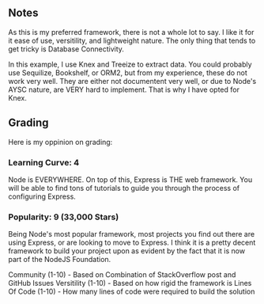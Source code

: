 ## Notes ##
As this is my preferred framework, there is not a whole lot to say. I like it for it ease of use, versitility, and lightweight nature. The only thing that tends to get tricky is Database Connectivity. 

In this example, I use Knex and Treeize to extract data. You could probably use Sequilize, Bookshelf, or ORM2, but from my experience, these do not work very well. They are either not documentent very well, or due to Node's AYSC nature, are VERY hard to implement. That is why I have opted for Knex.

## Grading ##
Here is my oppinion on grading:

### Learning Curve: 4 ###
Node is EVERYWHERE. On top of this, Express is THE web framework. You will be able to find tons of tutorials to guide you through the process of configuring Express.

### Popularity: 9 (33,000 Stars) ###
Being Node's most popular framework, most projects you find out there are using Express, or are looking to move to Express. I think it is a pretty decent framework to build your project upon as evident by the fact that it is now part of the NodeJS Foundation.

Community (1-10) - Based on Combination of StackOverflow post and GitHub Issues
Versitility (1-10) - Based on how rigid the framework is
Lines Of Code (1-10) - How many lines of code were required to build the solution
